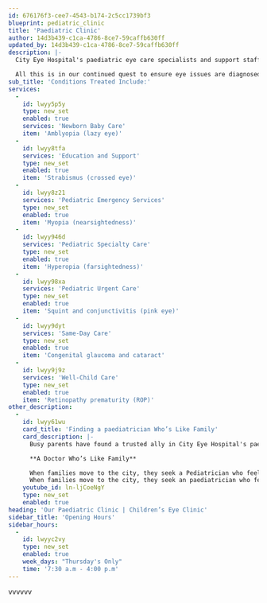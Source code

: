 ```yaml
---
id: 676176f3-cee7-4543-b174-2c5cc1739bf3
blueprint: pediatric_clinic
title: 'Paediatric Clinic'
author: 14d3b439-c1ca-4786-8ce7-59caffb630ff
updated_by: 14d3b439-c1ca-4786-8ce7-59caffb630ff
description: |-
  City Eye Hospital's paediatric eye care specialists and support staff are committed to enabling you access to world-class eye care for your child, from early childhood all through adolescence and young adulthood. This is in our continued quest to Whether you are looking for paediatric eye care for an ongoing condition or a growing concern or want to confirm that your child’s vision development is on track, City Eye Hospital will deliver the care you need in a welcoming environment.

  All this is in our continued quest to ensure eye issues are diagnosed and treated as early as possible. City Eye Hospital offers specialist treatment across a wide spectrum of common and complex childhood issues and conditions, including:
sub_title: 'Conditions Treated Include:'
services:
  -
    id: lwyy5p5y
    type: new_set
    enabled: true
    services: 'Newborn Baby Care'
    item: 'Amblyopia (lazy eye)'
  -
    id: lwyy8tfa
    services: 'Education and Support'
    type: new_set
    enabled: true
    item: 'Strabismus (crossed eye)'
  -
    id: lwyy8z21
    services: 'Pediatric Emergency Services'
    type: new_set
    enabled: true
    item: 'Myopia (nearsightedness)'
  -
    id: lwyy946d
    services: 'Pediatric Specialty Care'
    type: new_set
    enabled: true
    item: 'Hyperopia (farsightedness)'
  -
    id: lwyy98xa
    services: 'Pediatric Urgent Care'
    type: new_set
    enabled: true
    item: 'Squint and conjunctivitis (pink eye)'
  -
    id: lwyy9dyt
    services: 'Same-Day Care'
    type: new_set
    enabled: true
    item: 'Congenital glaucoma and cataract'
  -
    id: lwyy9j9z
    services: 'Well-Child Care'
    type: new_set
    enabled: true
    item: 'Retinopathy prematurity (ROP)'
other_description:
  -
    id: lwyy61wu
    card_title: 'Finding a paediatrician Who’s Like Family'
    card_description: |-
      Busy parents have found a trusted ally in City Eye Hospital's paediatrician, who feel like an extension of the family. Discover how families have connected with paediatrician who listen without judgment, communicate effectively, and provide the essential support they need.

      **A Doctor Who’s Like Family**

      When families move to the city, they seek a Pediatrician who feels like part of their own. At City Eye Hospital, they expand their support network with doctors who attentively listen to their concerns and diligently advocate for their eye health.
      When families move to the city, they seek an paediatrician who feels like part of their own. At City Eye Hospital, they expand their support network with doctors who attentively listen to their concerns and diligently advocate for their eye health.
    youtube_id: ln-ljCoeNgY
    type: new_set
    enabled: true
heading: 'Our Paediatric Clinic | Children’s Eye Clinic'
sidebar_title: 'Opening Hours'
sidebar_hours:
  -
    id: lwyyc2vy
    type: new_set
    enabled: true
    week_days: "Thursday's Only"
    time: '7:30 a.m - 4:00 p.m'
---
```

vvvvvv

